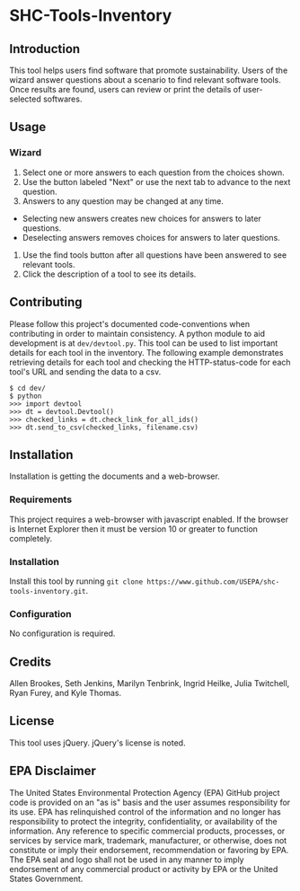 # SHC-Tools-Inventory

## Introduction

This tool helps users find software that promote sustainability.
Users of the wizard answer questions about a scenario to find relevant software tools.
Once results are found, users can review or print the details of user-selected softwares.

## Usage

### Wizard

1. Select one or more answers to each question from the choices shown.
1. Use the button labeled "Next" or use the next tab to advance to the next question.
1. Answers to any question may be changed at any time.
  - Selecting new answers creates new choices for answers to later questions.
  - Deselecting answers removes choices for answers to later questions.
1. Use the find tools button after all questions have been answered to see relevant tools.
1. Click the description of a tool to see its details.

## Contributing

Please follow this project's documented code-conventions when contributing in order to maintain consistency.
A python module to aid development is at `dev/devtool.py`.
This tool can be used to list important details for each tool in the inventory.
The following example demonstrates retrieving details for each tool and checking the HTTP-status-code for each tool's URL and sending the data to a csv.

```
$ cd dev/
$ python
>>> import devtool
>>> dt = devtool.Devtool()
>>> checked_links = dt.check_link_for_all_ids()
>>> dt.send_to_csv(checked_links, filename.csv)
```

## Installation

Installation is getting the documents and a web-browser.

### Requirements

This project requires a web-browser with javascript enabled.
If the browser is Internet Explorer then it must be version 10 or greater to function completely.

### Installation

Install this tool by running `git clone https://www.github.com/USEPA/shc-tools-inventory.git`.

### Configuration

No configuration is required.

## Credits

Allen Brookes, Seth Jenkins, Marilyn Tenbrink, Ingrid Heilke, Julia Twitchell, Ryan Furey, and Kyle Thomas.

## License

This tool uses jQuery. jQuery's license is noted.  

## EPA Disclaimer

The United States Environmental Protection Agency (EPA) GitHub project code is provided on an "as is" basis and the user assumes responsibility for its use. EPA has relinquished control of the information and no longer has responsibility to protect the integrity, confidentiality, or availability of the information. Any reference to specific commercial products, processes, or services by service mark, trademark, manufacturer, or otherwise, does not constitute or imply their endorsement, recommendation or favoring by EPA. The EPA seal and logo shall not be used in any manner to imply endorsement of any commercial product or activity by EPA or the United States Government.
